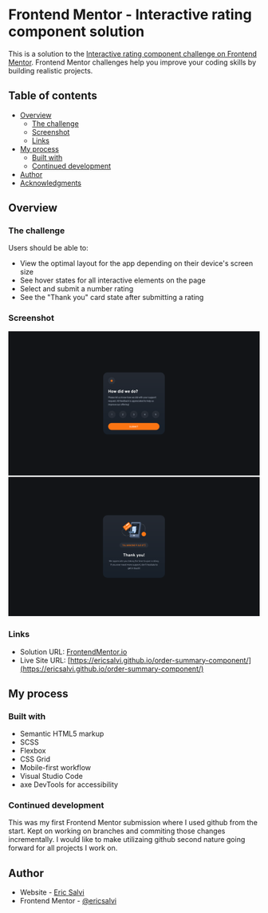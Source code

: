# Frontend Mentor - Interactive rating component solution

This is a solution to the [Interactive rating component challenge on Frontend Mentor](https://www.frontendmentor.io/challenges/interactive-rating-component-koxpeBUmI). Frontend Mentor challenges help you improve your coding skills by building realistic projects. 

## Table of contents

- [Overview](#overview)
  - [The challenge](#the-challenge)
  - [Screenshot](#screenshot)
  - [Links](#links)
- [My process](#my-process)
  - [Built with](#built-with)
  - [Continued development](#continued-development)
- [Author](#author)
- [Acknowledgments](#acknowledgments)

## Overview

### The challenge

Users should be able to:

- View the optimal layout for the app depending on their device's screen size
- See hover states for all interactive elements on the page
- Select and submit a number rating
- See the "Thank you" card state after submitting a rating

### Screenshot

![](./design/desktop-solution.png)
![](./design/desktop-submission-solution.png)

### Links

- Solution URL: [FrontendMentor.io](https://www.frontendmentor.io/solutions/order-summary-component-scss-mobilefirst-bem-semantic-html-tXyAT3PE47)
- Live Site URL: [https://ericsalvi.github.io/order-summary-component/](https://ericsalvi.github.io/order-summary-component/)

## My process

### Built with

- Semantic HTML5 markup
- SCSS
- Flexbox
- CSS Grid
- Mobile-first workflow
- Visual Studio Code
- axe DevTools for accessibility

### Continued development

This was my first Frontend Mentor submission where I used github from the start. Kept on working on branches and commiting those changes incrementally. I would like to make utilizaing github second nature going forward for all projects I work on.

## Author

- Website - [Eric Salvi](https://github.com/ericsalvi)
- Frontend Mentor - [@ericsalvi](https://www.frontendmentor.io/profile/ericsalvi)